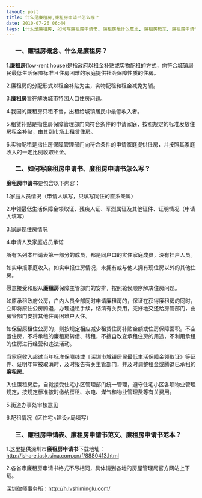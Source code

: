 ```yaml
---
layout: post
title: 什么是廉租房,廉租房申请书怎么写？
date: 2010-07-26 06:44
tags: [什么是廉租房, 如何写廉租房申请书, 廉租房是什么意思, 廉租房概念, 廉租房申请书范文, 廉租房申请书范本样本, 廉租房申请表, 是什么, 深圳房产律师咨询]
---
```

<ol>
<h3>一、廉租房概念、什么是廉租房？</h3>
</ol>
1.<strong>廉租房</strong>(low-rent house)是指政府以租金补贴或实物配租的方式，向符合城镇居民最低生活保障标准且住房困难的家庭提供社会保障性质的住房。

2.廉租房的分配形式以租金补贴为主，实物配租和租金减免为辅。

3.<strong>廉租房</strong>旨在解决城市特困人口住房问题。

4.我国的廉租房只租不售，出租给城镇居民中最低收入者。

5.租赁补贴是指住房保障管理部门向符合条件的申请家庭，按照规定的标准发放住房租金补贴，由其到市场上租赁住房。

6.实物配租是指住房保障管理部门向符合条件的申请家庭提供住房，并按照其家庭收入的一定比例收取租金。
<ol>
<h3>二、如何写廉租房申请书、廉租房申请书怎么写？</h3>
</ol>
<strong>廉租房申请书</strong>要包含以下内容：

1.家庭人员情况（申请人填写，只填写同住的直系亲属）

2.申领最低生活保障金领取证、残疾人证、军烈属证及其他证件、证明情况（申请人填写）

3.家庭现住房情况

4.申请人及家庭成员承诺

所有名列本申请表第一部分的成员，都是同户口的实住家庭成员，没有挂户人员。

如实申报家庭收入。如实申报住房情况，未拥有或与他人拥有现住房以外的其他住房。

愿意接受和服从<strong>廉租房</strong>保障主管部门的安排，按照轮候顺序解决住房问题。

如原承租政府公房，户内人员全部同时申请廉租房的，保证在获得廉租房的同时，立即将原住公房腾退，办理退租手续，结清有关费用，完好地交还给房管部门，由房管部门安排其他住房困难户入住。

如保留原租住公房的，则按规定相应减少租赁住房补贴金额或住房保障面积。不空置住房，不将承租的廉租房转借、转租，不擅自改变承租住房的用途，不利用承租的住房进行经营和违法活动。

当家庭收入超过当年标准保障线或《深圳市城镇居民最低生活保障金领取证》等证件、证明年审被取消时，及时报告有关主管部门，并及时调整租金或腾退已承租的<strong>廉租房</strong>。

入住廉租房后，自觉接受住宅小区管理部门统一管理，遵守住宅小区各项物业管理规定，按规定标准按时缴纳房租、水电、煤气和物业管理费等有关费用。

5.街道办事处审核意见

6.配租情况（区住宅&lt;建设&gt;局填写）
<ol>
<h3>三、廉租房申请表、廉租房申请书范文、廉租房申请书范本？</h3>
</ol>
1.这里提供深圳市<strong>廉租房申请书</strong>下载地址：<a href="http://ishare.iask.sina.com.cn/f/8880413.html" target="_blank">http://ishare.iask.sina.com.cn/f/8880413.html</a>

2.各省市廉租房申请书格式不尽相同，具体请到各地的房屋管理局官方网站上下载。

<a href="http://h.lvshiminglu.com/">深圳律师事务所</a>：<a href="http://h.lvshiminglu.com/">http://h.lvshiminglu.com/</a>

